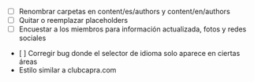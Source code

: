 - [ ] Renombrar carpetas en content/es/authors y content/en/authors
- [ ] Quitar o reemplazar placeholders
- [ ] Encuestar a los miembros para información actualizada, fotos y redes sociales
- [ ] Corregir bug donde el selector de idioma solo aparece en ciertas áreas
- Estilo similar a clubcapra.com